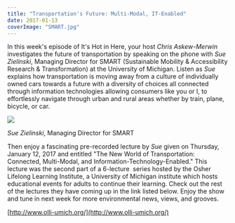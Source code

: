 ```yaml
---
title: "Transportation's Future: Multi-Modal, IT-Enabled"
date: 2017-01-13
coverImage: "SMART.jpg"
---
```


In this week's episode of It's Hot in Here, your host _Chris Askew-Merwin_ investigates the future of transportation by speaking on the phone with _Sue Zielinski_, Managing Director for SMART (Sustainable Mobility & Accessibility Research & Transformation) at the University of Michigan. Listen as _Sue_ explains how transportation is moving away from a culture of individually owned cars towards a future with a diversity of choices all connected through information technologies allowing consumers like you or I, to effortlessly navigate through urban and rural areas whether by train, plane, bicycle, or car.

![](images/people_zielinski_large.jpg)

_Sue Zielinski_, Managing Director for SMART

Then enjoy a fascinating pre-recorded lecture by _Sue_ given on Thursday, January 12, 2017 and entitled "The New World of Transportation: Connected, Multi-Modal, and Information-Technology-Enabled." This lecture was the second part of a 6-lecture  series hosted by the Osher Lifelong Learning Institute, a University of Michigan institute which hosts educational events for adults to continue their learning. Check out the rest of the lectures they have coming up in the link listed below. Enjoy the show and tune in next week for more environmental news, views, and grooves.

[http://www.olli-umich.org/](http://www.olli-umich.org/)

